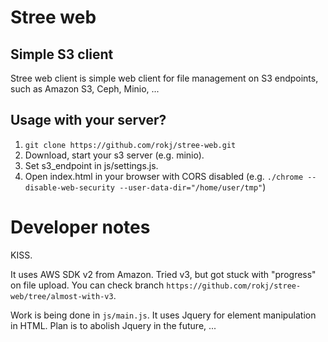 # Stree web
## Simple S3 client
Stree web client is simple web client for file management on S3 endpoints, such as Amazon S3, Ceph, Minio, ... 

## Usage with your server?
1. `git clone https://github.com/rokj/stree-web.git`
2. Download, start your s3 server (e.g. minio).
3. Set s3_endpoint in js/settings.js.
4. Open index.html in your browser with CORS disabled (e.g. `./chrome --disable-web-security --user-data-dir="/home/user/tmp"`)

# Developer notes
KISS. 
  
It uses AWS SDK v2 from Amazon. Tried v3, but got stuck with "progress" on file upload. You can check branch `https://github.com/rokj/stree-web/tree/almost-with-v3`.

Work is being done in `js/main.js`. It uses Jquery for element manipulation in HTML. Plan is to abolish Jquery in the future, ...
